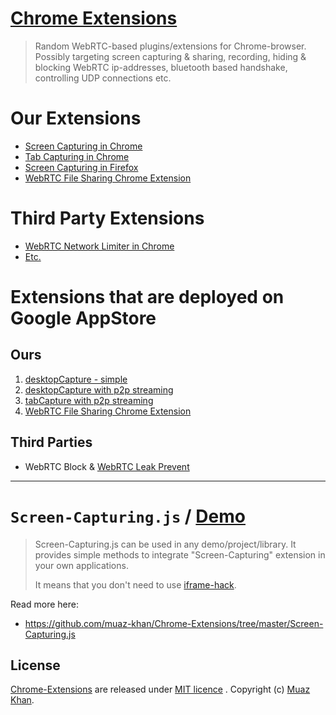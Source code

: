 # [Chrome Extensions](https://github.com/muaz-khan/Chrome-Extensions)

> Random WebRTC-based plugins/extensions for Chrome-browser. 
> Possibly targeting screen capturing & sharing, recording, 
> hiding & blocking WebRTC ip-addresses, 
> bluetooth based handshake, controlling UDP connections etc.

# Our Extensions

* [Screen Capturing in Chrome](https://github.com/muaz-khan/Chrome-Extensions/tree/master/desktopCapture)
* [Tab Capturing in Chrome](https://github.com/muaz-khan/Chrome-Extensions/tree/master/tabCapture)
* [Screen Capturing in Firefox](https://github.com/muaz-khan/Firefox-Extensions/tree/master/enable-screen-capturing)
* [WebRTC File Sharing Chrome Extension](https://github.com/muaz-khan/Chrome-Extensions/tree/master/file-sharing)

# Third Party Extensions

* [WebRTC Network Limiter in Chrome](https://github.com/webrtc/samples/tree/master/src/content/extensions/multipleroutes/src)
* [Etc.](https://github.com/webrtc/samples/tree/master/src/content/extensions)


# Extensions that are deployed on Google AppStore

## Ours

1. [desktopCapture - simple](https://chrome.google.com/webstore/detail/screen-capturing/ajhifddimkapgcifgcodmmfdlknahffk)
2. [desktopCapture with p2p streaming](https://chrome.google.com/webstore/detail/webrtc-desktop-sharing/nkemblooioekjnpfekmjhpgkackcajhg)
3. [tabCapture with p2p streaming](https://chrome.google.com/webstore/detail/tab-capturing-sharing/pcnepejfgcmidedoimegcafiabjnodhk)
4. [WebRTC File Sharing Chrome Extension](https://chrome.google.com/webstore/detail/webrtc-file-sharing/nbnncbdkhpmbnkfngmkdbepoemljbnfo)

## Third Parties

* WebRTC Block & [WebRTC Leak Prevent](https://chrome.google.com/webstore/detail/webrtc-network-limiter/npeicpdbkakmehahjeeohfdhnlpdklia?hl=en)

----

# `Screen-Capturing.js` / [Demo](https://www.webrtc-experiment.com/Screen-Capturing/)

> Screen-Capturing.js can be used in any demo/project/library.
> It provides simple methods to integrate "Screen-Capturing" extension
> in your own applications.
>
> It means that you don't need to use [iframe-hack](https://github.com/muaz-khan/getScreenId).

Read more here:

* https://github.com/muaz-khan/Chrome-Extensions/tree/master/Screen-Capturing.js


## License

[Chrome-Extensions](https://github.com/muaz-khan/Chrome-Extensions) are released under [MIT licence](https://www.webrtc-experiment.com/licence/) . Copyright (c) [Muaz Khan](http://www.MuazKhan.com/).
